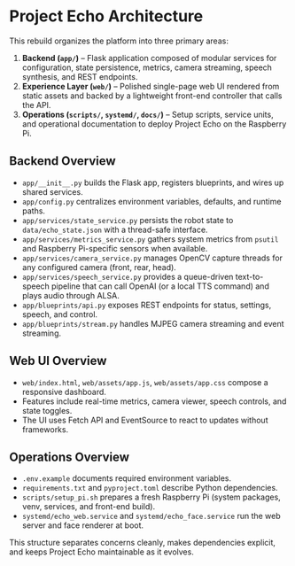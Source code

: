# Project Echo Architecture

This rebuild organizes the platform into three primary areas:

1. **Backend (`app/`)** – Flask application composed of modular services for configuration, state persistence, metrics, camera streaming, speech synthesis, and REST endpoints.
2. **Experience Layer (`web/`)** – Polished single-page web UI rendered from static assets and backed by a lightweight front-end controller that calls the API.
3. **Operations (`scripts/`, `systemd/`, `docs/`)** – Setup scripts, service units, and operational documentation to deploy Project Echo on the Raspberry Pi.

## Backend Overview

- `app/__init__.py` builds the Flask app, registers blueprints, and wires up shared services.
- `app/config.py` centralizes environment variables, defaults, and runtime paths.
- `app/services/state_service.py` persists the robot state to `data/echo_state.json` with a thread-safe interface.
- `app/services/metrics_service.py` gathers system metrics from `psutil` and Raspberry Pi-specific sensors when available.
- `app/services/camera_service.py` manages OpenCV capture threads for any configured camera (front, rear, head).
- `app/services/speech_service.py` provides a queue-driven text-to-speech pipeline that can call OpenAI (or a local TTS command) and plays audio through ALSA.
- `app/blueprints/api.py` exposes REST endpoints for status, settings, speech, and control.
- `app/blueprints/stream.py` handles MJPEG camera streaming and event streaming.

## Web UI Overview

- `web/index.html`, `web/assets/app.js`, `web/assets/app.css` compose a responsive dashboard.
- Features include real-time metrics, camera viewer, speech controls, and state toggles.
- The UI uses Fetch API and EventSource to react to updates without frameworks.

## Operations Overview

- `.env.example` documents required environment variables.
- `requirements.txt` and `pyproject.toml` describe Python dependencies.
- `scripts/setup_pi.sh` prepares a fresh Raspberry Pi (system packages, venv, services, and front-end build).
- `systemd/echo_web.service` and `systemd/echo_face.service` run the web server and face renderer at boot.

This structure separates concerns cleanly, makes dependencies explicit, and keeps Project Echo maintainable as it evolves.
